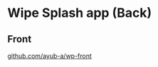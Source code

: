 # Wipe Splash app (Back)

## Front

[github.com/ayub-a/wp-front](https://github.com/ayub-a/wp-front)
